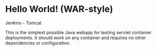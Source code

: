 Hello World! (WAR-style)
===============

Jenkins - Tomcat

This is the simplest possible Java webapp for testing servlet container deployments.  It should work on any container and requires no other dependencies or configuration.
